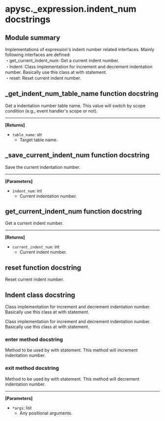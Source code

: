 # apysc._expression.indent_num docstrings

## Module summary

Implementations of expression's indent number related interfaces. Mainly following interfaces are defined: <br>・get_current_indent_num: Get a current indent number. <br>・Indent: Class implementation for increment and decrement indentation number. Basically use this class at with statement. <br>・reset: Reset current indent number.

## _get_indent_num_table_name function docstring

Get a indentation number table name. This value will switch by scope condition (e.g., event handler's scope or not).<hr>

**[Returns]**

- `table_name`: str
  - Target table name.

## _save_current_indent_num function docstring

Save the current indentation number.<hr>

**[Parameters]**

- `indent_num`: int
  - Current indentation number.

## get_current_indent_num function docstring

Get a current indent number.<hr>

**[Returns]**

- `current_indent_num`: int
  - Current indent number.

## reset function docstring

Reset current indent number.

## Indent class docstring

Class implementation for increment and decrement indentation number. Basically use this class at with statement.

Class implementation for increment and decrement indentation number. Basically use this class at with statement.

### __enter__ method docstring

Method to be used by with statement. This method will increment indentation number.

### __exit__ method docstring

Method to be used by with statement. This method will decrement indentation number.<hr>

**[Parameters]**

- `*args`: list
  - Any positional arguments.